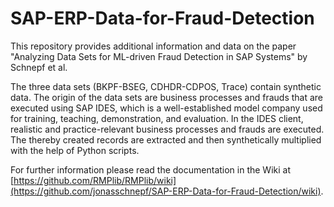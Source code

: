 # SAP-ERP-Data-for-Fraud-Detection
This repository provides additional information and data on the paper "Analyzing Data Sets for ML-driven Fraud Detection in SAP Systems" by Schnepf et al.

The three data sets (BKPF-BSEG, CDHDR-CDPOS, Trace) contain synthetic data. The origin of the data sets are business processes and frauds that are executed using SAP IDES, which is a well-established model company used for training, teaching, demonstration, and evaluation. In the IDES client, realistic and practice-relevant business processes and frauds are executed. The thereby created records are extracted and then synthetically multiplied with the help of Python scripts. 

For further information please read the documentation in the Wiki at [https://github.com/RMPlib/RMPlib/wiki](https://github.com/jonasschnepf/SAP-ERP-Data-for-Fraud-Detection/wiki).

